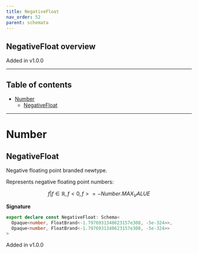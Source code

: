 ```yaml
---
title: NegativeFloat
nav_order: 52
parent: schemata
---
```


## NegativeFloat overview

Added in v1.0.0

---

<h2 class="text-delta">Table of contents</h2>

- [Number](#number)
  - [NegativeFloat](#negativefloat)

---

# Number

## NegativeFloat

Negative floating point branded newtype.

Represents negative floating point numbers:

```math
 { f | f ∈ ℝ, f < 0, f >= -Number.MAX_VALUE }
```

**Signature**

```ts
export declare const NegativeFloat: Schema<
  Opaque<number, FloatBrand<-1.7976931348623157e308, -5e-324>>,
  Opaque<number, FloatBrand<-1.7976931348623157e308, -5e-324>>
>
```

Added in v1.0.0
